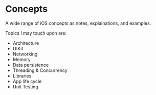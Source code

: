 # Concepts
A wide range of iOS concepts as notes, explainations, and examples.

Topics I may touch upon are:
- Architecture 
- UIKit
- Networking
- Memory
- Data persistence 
- Threading & Concurrency
- Libraries 
- App life cycle
- Unit Testing
